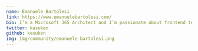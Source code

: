 ```yaml
---
name: Emanuele Bartolesi
link: https://www.emanuelebartolesi.com/
bio: I’m a Microsoft 365 Architect and I’m passionate about frontend technologies and everything related to the cloud, especially Microsoft Azure. I currently live in Zurich and actively participate in local and international community activities and events. I share my love for technology through my blog.  I also became Twitch Affiliate as a live coder. Since 2014 I’m Microsoft MVP in the Developer Technologies category. I am a GitHub Star since 2022. 
twitter: kasuken
github: kasuken
img: img/community/emanuele-bartolesi.png
---
```

